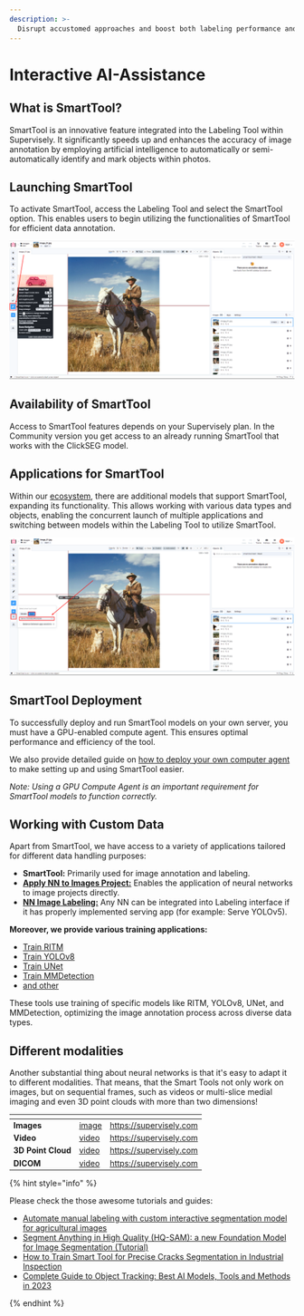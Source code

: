 ```yaml
---
description: >-
  Disrupt accustomed approaches and boost both labeling performance and quality with the help of interactive smart tools.
---
```


# Interactive AI-Assistance

## What is SmartTool?

SmartTool is an innovative feature integrated into the Labeling Tool within Supervisely. It significantly speeds up and enhances the accuracy of image annotation by employing artificial intelligence to automatically or semi-automatically identify and mark objects within photos.

## Launching SmartTool

To activate SmartTool, access the Labeling Tool and select the SmartTool option. This enables users to begin utilizing the functionalities of SmartTool for efficient data annotation.

![](activate-smarttol.png)

## Availability of SmartTool

Access to SmartTool features depends on your Supervisely plan. In the Community version you get access to an already running SmartTool that works with the ClickSEG model.

## Applications for SmartTool

Within our [ecosystem](https://app.supervisely.com/ecosystem/neural-network+images+interactive-segmentation), there are additional models that support SmartTool, expanding its functionality. This allows working with various data types and objects, enabling the concurrent launch of multiple applications and switching between models within the Labeling Tool to utilize SmartTool.

![](smarttool-change-model.png)

## SmartTool Deployment

To successfully deploy and run SmartTool models on your own server, you must have a GPU-enabled compute agent. This ensures optimal performance and efficiency of the tool.

We also provide detailed guide on [how to deploy your own computer agent](../../getting-started/connect-your-computer/README.md) to make setting up and using SmartTool easier.

_Note: Using a GPU Compute Agent is an important requirement for SmartTool models to function correctly._

## Working with Custom Data

Apart from SmartTool, we have access to a variety of applications tailored for different data handling purposes:

- **SmartTool:** Primarily used for image annotation and labeling.
- [**Apply NN to Images Project:**](https://ecosystem.supervisely.com/apps/nn-image-labeling/project-dataset) Enables the application of neural networks to image projects directly.
- [**NN Image Labeling:**](https://ecosystem.supervisely.com/apps/nn-image-labeling/annotation-tool) Any NN can be integrated into Labeling interface if it has properly implemented serving app (for example: Serve YOLOv5).

**Moreover, we provide various training applications:**

- [Train RITM](https://ecosystem.supervisely.com/apps/ritm-training/supervisely/train)
- [Train YOLOv8](https://ecosystem.supervisely.com/apps/yolov8/train)
- [Train UNet](https://ecosystem.supervisely.com/apps/unet/supervisely/train)
- [Train MMDetection](https://ecosystem.supervisely.com/apps/mmdetection/train)
- [and other](https://ecosystem.supervisely.com/search?q=train)

These tools use training of specific models like RITM, YOLOv8, UNet, and MMDetection, optimizing the image annotation process across diverse data types.

## Different modalities

Another substantial thing about neural networks is that it's easy to adapt it to different modalities. That means, that the Smart Tools not only work on images, but on sequential frames, such as videos or multi-slice medial imaging and even 3D point clouds with more than two dimensions!

<table data-view="cards">
    <thead>
        <tr>
            <th></th>
            <th data-hidden data-card-cover data-type="files"></th>
            <th data-hidden data-card-target data-type="content-ref"></th>
        </tr>
    </thead>
    <tbody>
        <tr>
            <td><strong>Images</strong></td>
            <td><a href="../ai-images.gif">image</a></td>
            <td><a href="images/README.md">https://supervisely.com</a></td>
        </tr>
        <tr>
            <td><strong>Video</strong></td>
            <td><a href="../ai-video.gif">video</a></td>
            <td><a href="videos/README.md">https://supervisely.com</a></td>
        </tr>
            <td><strong>3D Point Cloud</strong></td>
            <td><a href="../ai-pontcloud.gif">video</a></td>
            <td><a href="3D-Point-Clouds/3D-Point-Clouds.md">https://supervisely.com</a></td>
        </tr>
         <tr>
            <td><strong>DICOM</strong></td>
            <td><a href="../ai-dicom.gif">video</a></td>
            <td><a href="DICOM/DICOM.md">https://supervisely.com</a></td>
        </tr>
    </tbody>
</table>

{% hint style="info" %}

Please check the those awesome tutorials and guides:

- [Automate manual labeling with custom interactive segmentation model for agricultural images](https://supervisely.com/blog/custom-smarttool-wheat/)
- [Segment Anything in High Quality (HQ-SAM): a new Foundation Model for Image Segmentation (Tutorial)](https://supervisely.com/blog/segment-anything-in-high-quality-HQ-SAM/)
- [How to Train Smart Tool for Precise Cracks Segmentation in Industrial Inspection](https://supervisely.com/blog/industrial-inspection-cracks-segmentation/)
- [Complete Guide to Object Tracking: Best AI Models, Tools and Methods in 2023](https://supervisely.com/blog/complete-guide-to-object-tracking-best-ai-models-tools-and-methods-in-2023/)

{% endhint %}
